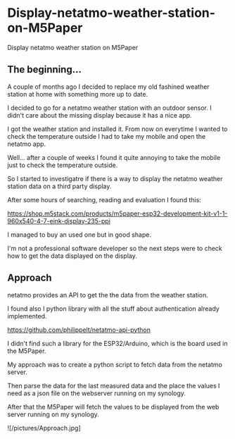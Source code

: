 # Display-netatmo-weather-station-on-M5Paper
Display netatmo weather station on M5Paper

## The beginning...
A couple of months ago I decided to replace my old fashined weather station at home with something more up to date.

I decided to go for a netatmo weather station with an outdoor sensor. 
I didn't care about the missing display because it has a nice app.

I got the weather station and installed it. 
From now on everytime I wanted to check the temperature outside I had to take my mobile and open the netatmo app.

Well... after a couple of weeks I found it quite annoying to take the mobile just to check the temperature outside.

So I started to investigatre if there is a way to display the netatmo weather station data on a third party display.

After some hours of searching, reading and evaluation I found this:

https://shop.m5stack.com/products/m5paper-esp32-development-kit-v1-1-960x540-4-7-eink-display-235-ppi

I managed to buy an used one but in good shape.

I'm not a professional software developer so the next steps were to check how to get the data displayed on the display.

## Approach
netatmo provides an API to get the the data from the weather station.

I found also I python library with all the stuff about authentication already implemented.

https://github.com/philippelt/netatmo-api-python

I didn't find such a library for the ESP32/Arduino, which is the board used in the M5Paper.

My approach was to create a python script to fetch data from the netatmo server.

Then parse the data for the last measured data and the place the values I need as a json file on the webserver running on my synology.

After that the M5Paper will fetch the values to be displayed from the web server running on my synology.

![/pictures/Approach.jpg]





